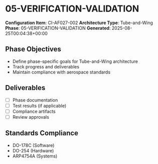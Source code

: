 # 05-VERIFICATION-VALIDATION

**Configuration Item**: CI-AF027-002
**Architecture Type**: Tube-and-Wing
**Phase**: 05-VERIFICATION-VALIDATION
**Generated**: 2025-08-25T00:04:38+00:00

## Phase Objectives
- Define phase-specific goals for Tube-and-Wing architecture
- Track progress and deliverables
- Maintain compliance with aerospace standards

## Deliverables
- [ ] Phase documentation
- [ ] Test results (if applicable)
- [ ] Compliance artifacts
- [ ] Review approvals

## Standards Compliance
- DO-178C (Software)
- DO-254 (Hardware)
- ARP4754A (Systems)
